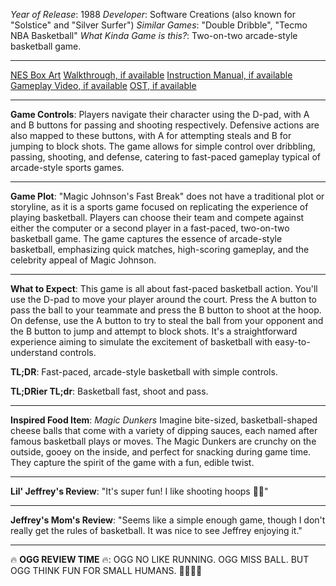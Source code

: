 *Year of Release*: 1988
*Developer*: Software Creations (also known for "Solstice" and "Silver Surfer")
*Similar Games*: "Double Dribble", "Tecmo NBA Basketball"
*What Kinda Game is this?*: Two-on-two arcade-style basketball game.

---
[NES Box Art](https://www.google.com/search?tbm=isch&q=NES+Box+Art+Magic+Johnson%27s+Fast+Break) 
[Walkthrough, if available](https://www.google.com/search?q=Walkthrough+NES+Magic+Johnson%27s+Fast+Break)
[Instruction Manual, if available](https://www.google.com/search?q=NES+Instruction+Manual+Magic+Johnson%27s+Fast+Break)
[Gameplay Video, if available](https://www.youtube.com/results?search_query=gameplay+NES+Magic+Johnson%27s+Fast+Break) 
[OST, if available](https://www.youtube.com/results?search_query=gameplay+NES+Magic+Johnson%27s+Fast+Break+OST)

- - -
**Game Controls**:
Players navigate their character using the D-pad, with A and B buttons for passing and shooting respectively. Defensive actions are also mapped to these buttons, with A for attempting steals and B for jumping to block shots. The game allows for simple control over dribbling, passing, shooting, and defense, catering to fast-paced gameplay typical of arcade-style sports games.

- - -
**Game Plot**: 
"Magic Johnson's Fast Break" does not have a traditional plot or storyline, as it is a sports game focused on replicating the experience of playing basketball. Players can choose their team and compete against either the computer or a second player in a fast-paced, two-on-two basketball game. The game captures the essence of arcade-style basketball, emphasizing quick matches, high-scoring gameplay, and the celebrity appeal of Magic Johnson.

- - -
**What to Expect**: 
This game is all about fast-paced basketball action. You'll use the D-pad to move your player around the court. Press the A button to pass the ball to your teammate and press the B button to shoot at the hoop. On defense, use the A button to try to steal the ball from your opponent and the B button to jump and attempt to block shots. It's a straightforward experience aiming to simulate the excitement of basketball with easy-to-understand controls.

**TL;DR**: Fast-paced, arcade-style basketball with simple controls.

**TL;DRier TL;dr**: Basketball fast, shoot and pass.

---
**Inspired Food Item**: *Magic Dunkers* 
Imagine bite-sized, basketball-shaped cheese balls that come with a variety of dipping sauces, each named after famous basketball plays or moves. The Magic Dunkers are crunchy on the outside, gooey on the inside, and perfect for snacking during game time. They capture the spirit of the game with a fun, edible twist.

---
**Lil' Jeffrey's Review**: "It's super fun! I like shooting hoops 🏀😄"

---
**Jeffrey's Mom's Review**: "Seems like a simple enough game, though I don't really get the rules of basketball. It was nice to see Jeffrey enjoying it."

---
🔥 **OGG REVIEW TIME** 🔥: OGG NO LIKE RUNNING. OGG MISS BALL. BUT OGG THINK FUN FOR SMALL HUMANS. 🏀🚫🏃‍♂️